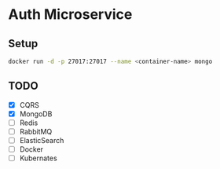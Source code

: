 # Auth Microservice

## Setup

```sh
docker run -d -p 27017:27017 --name <container-name> mongo
```

## TODO

- [x] CQRS
- [x] MongoDB
- [ ] Redis
- [ ] RabbitMQ
- [ ] ElasticSearch
- [ ] Docker
- [ ] Kubernates

